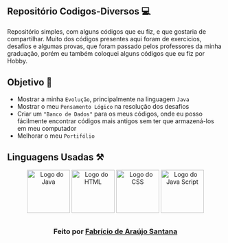 ## Repositório Codigos-Diversos 💻
Repositório simples, com alguns códigos que eu fiz, e que gostaria de compartilhar. Muito dos códigos presentes aqui foram de exercicios, desafios e algumas provas, que foram passado pelos professores da minha graduação, porém eu também coloquei alguns códigos que eu fiz por Hobby.  
 
## Objetivo 🎯
- Mostrar a minha `Evolução`, principalmente na linguagem `Java`
- Mostrar o meu `Pensamento Lógico` na resolução dos desafios
- Criar um `"Banco de Dados"` para os meus códigos, onde eu posso fácilmente encontrar códigos mais antigos sem ter que armazená-los em meu computador
- Melhorar o meu `Portifólio` 

## Linguagens Usadas ⚒️
<div align="center" > <a href="https://logospng.org" target="_blank"><img src="https://logospng.org/download/java/logo-java-256.png" alt="Logo do Java" width="100" height="100" /></a>
<a href="https://logospng.org" target="_blank"><img src="https://logospng.org/download/html-5/logo-html-5-256.png" alt="Logo do HTML" width="100" height="100" /></a>
<a href="https://logospng.org" target="_blank"><img src="https://logospng.org/download/css-3/logo-css-3-256.png" alt="Logo do CSS" width="100" height="100" /></a>
<a href="https://logospng.org" target="_blank"><img src="https://logospng.org/download/javascript/logo-javascript-256.png" alt="Logo do Java Script" width="100" height="100" /></a> </div>

## 
<H3><div align="center">Feito por <a href="https://github.com/Fabriciobr5975">Fabrício de Araújo Santana</a></div></H3>
